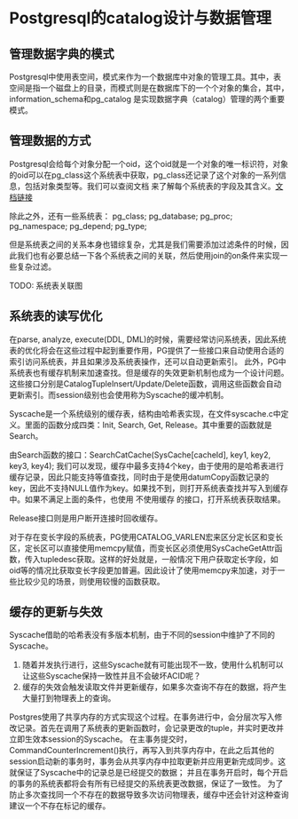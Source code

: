 # Postgresql的catalog设计与数据管理

## 管理数据字典的模式

Postgresql中使用表空间，模式来作为一个数据库中对象的管理工具。其中，表空间是指一个磁盘上的目录，而模式则是在数据库下的一个个对象的集合，其中，information_schema和pg_catalog
是实现数据字典（catalog）管理的两个重要模式。

## 管理数据的方式

Postgresql会给每个对象分配一个oid，这个oid就是一个对象的唯一标识符，对象的oid可以在pg_class这个系统表中获取，pg_class还记录了这个对象的一系列信息，包括对象类型等。我们可以查阅文档
来了解每个系统表的字段及其含义。[文档链接](https://www.postgresql.org/docs/current/catalog-pg-class.html)

除此之外，还有一些系统表：
pg_class;
pg_database;
pg_proc;
pg_namespace;
pg_depend;
pg_type;

但是系统表之间的关系本身也错综复杂，尤其是我们需要添加过滤条件的时候，因此我们也有必要总结一下各个系统表之间的关联，然后使用join的on条件来实现一些复杂过滤。

TODO: 系统表关联图

## 系统表的读写优化

在parse, analyze, execute(DDL, DML)的时候，需要经常访问系统表，因此系统表的优化将会在这些过程中起到重要作用，PG提供了一些接口来自动使用合适的索引访问系统表，并且如果涉及系统表操作，还可以自动更新索引。
此外，PG中系统表也有缓存机制来加速查找。但是缓存的失效更新机制也成为一个设计问题。这些接口分别是CatalogTupleInsert/Update/Delete函数，调用这些函数会自动更新索引。而session级别也会使用称为Syscache的缓冲机制。

Syscache是一个系统级别的缓存表，结构由哈希表实现，在文件syscache.c中定义。里面的函数分成四类：Init, Search, Get, Release。其中重要的函数就是Search。

由Search函数的接口：SearchCatCache(SysCache[cacheId], key1, key2, key3, key4); 我们可以发现，缓存中最多支持4个key，由于使用的是哈希表进行缓存记录，因此只能支持等值查找，同时由于是使用datumCopy函数记录的key，因此不支持NULL值作为key。如果找不到，则打开系统表查找并写入到缓存中。如果不满足上面的条件，也使用 不使用缓存 的接口，打开系统表获取结果。

Release接口则是用户断开连接时回收缓存。

对于存在变长字段的系统表，PG使用CATALOG_VARLEN宏来区分定长区和变长区，定长区可以直接使用memcpy赋值，而变长区必须使用SysCacheGetAttr函数，传入tupledesc获取。这样的好处就是，一般情况下用户获取定长字段，如oid等的情况比获取变长字段更加普遍。因此设计了使用memcpy来加速，对于一些比较少见的场景，则使用较慢的函数获取。

## 缓存的更新与失效

Syscache借助的哈希表没有多版本机制，由于不同的session中维护了不同的Syscache。
1. 随着并发执行进行，这些Syscache就有可能出现不一致，使用什么机制可以让这些Syscache保持一致性并且不会破坏ACID呢？
2. 缓存的失效会触发读取文件并更新缓存，如果多次查询不存在的数据，将产生大量打到物理表上的查询。

Postgres使用了共享内存的方式实现这个过程。在事务进行中，会分层次写入修改记录。首先在调用了系统表的更新函数时，会记录更改的tuple，并实时更改并立即生效本session的Syscache。
在主事务提交时，CommandCounterIncrement()执行，再写入到共享内存中，在此之后其他的session启动新的事务时，事务会从共享内存中拉取更新并应用更新完成同步。这就保证了Syscache中的记录总是已经提交的数据；
并且在事务开启时，每个开启的事务的系统表都将会有所有已经提交的系统表更改数据，保证了一致性。
为了防止多次查找同一个不存在的数据导致多次访问物理表，缓存中还会针对这种查询建议一个不存在标记的缓存。
